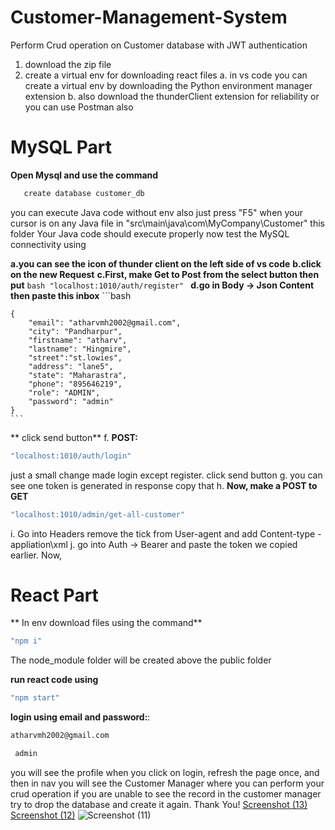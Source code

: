 # Customer-Management-System
Perform Crud operation on Customer database with JWT authentication

1. download the zip file
2. create a virtual env for downloading react files
   a. in vs code you can create a virtual env by downloading the Python environment manager extension
   b. also download the thunderClient extension for reliability or you can use Postman also
   
# MySQL Part
 **Open Mysql and use the command**
 ```bash
    create database customer_db
   ```
 you can execute Java code without env also just press "F5" when your cursor is on any Java file in "src\main\java\com\MyCompany\Customer" this folder
 Your Java code should execute properly
 now test the MySQL connectivity using
    
   **a.you can see the icon of thunder client on the left side of vs code**
   **b.click on the new Request**
   **c.First, make Get to Post from the select button then put**
    ```bash
    "localhost:1010/auth/register"
    ```
    **d.go in Body -> Json Content then paste this inbox**
    ```bash
    
    {
        "email": "atharvmh2002@gmail.com",
        "city": "Pandharpur",
        "firstname": "atharv",
        "lastname": "Hingmire",
        "street":"st.lowies",
        "address": "lane5",
        "state": "Maharastra",
        "phone": "895646219",
        "role": "ADMIN",
        "password": "admin"
    }
    ```
   ** click send button**
   f. **POST:**
   ```bash
   "localhost:1010/auth/login"
   ```
   just a small change made login except register. click send button
   g. you can see one token is generated in response copy that
   h. **Now, make a POST to GET**
   ```bash
   "localhost:1010/admin/get-all-customer"
   ```
   i. Go into Headers remove the tick from User-agent and add Content-type - appliation\xml
   j. go into Auth -> Bearer and paste the token we copied earlier.
    Now, 
# React Part
** In env download files using the command**
```bash
"npm i"
```
The node_module folder will be created above the public folder

**run react code using**
```bash
"npm start"
```
**login using email and password:**: 
```bash
atharvmh2002@gmail.com
```
```bash
 admin
```
you will see the profile when you click on login, refresh the page once, and then in nav you will see the Customer Manager where you can perform your crud operation
if you are unable to see the record in the customer manager try to drop the database and create it again.
Thank You!
[Screenshot (13)](https://github.com/user-attachments/assets/7048a136-9dae-4506-8d17-9da07b851127)
[Screenshot (12)](https://github.com/user-attachments/assets/1a79131c-fe72-462d-a926-fb347be5d3da)
![Screenshot (11)](https://github.com/user-attachments/assets/57dd8b21-8702-403b-b237-2aee019897ce)
